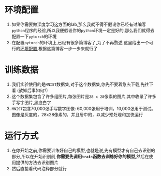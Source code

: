 # 环境配置
1. 如果你需要做深度学习这方面的lab,那么我就不得不假设你已经有过编写`python`程序的经验,所以我便假设你的`python`环境一定是好的,那么我们就得去配置一下`pytorch`的环境
2. 在配置`pytorch`的环境上,已经有很多篇博客了,为了不再赘述,这里给出一个可行的[环境配置](https://blog.csdn.net/weixin_43507693/article/details/109015177),根据这篇博客一步一步来就行了

# 训练数据
1. 我们实验使用的是`MNIST`数据集,对于这个数据集,你先不要着急去下载,先往下看 (欲知后事如何?)
2. 这个数据集包含了许多组图片,每张图片是`28 x 28`像素的图片,其中收录了许多手写字图片,黑底白字
3. `MNIST`包含70,000张手写数字图像: 60,000张用于培训，10,000张用于测试。图像是灰度的，28x28像素的，并且居中的，以减少预处理和加快运行

# 运行方式
1. 在你开始之前,你需要训练好自己的模型,也就是说,先有模型才有自己去识别的部分,所以在开始识别前,**你需要先调用`train`函数去训练好你的模型**,然后在使用提供的方法去识别图片
2. 然后直接看代码注释部分就行